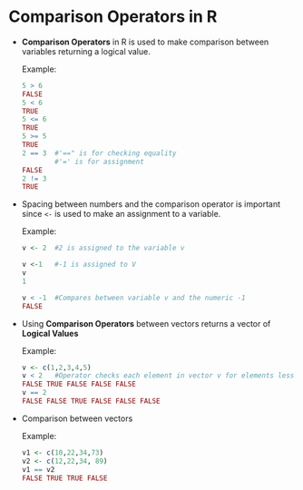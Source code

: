 # Comparison Operators in R
- **Comparison Operators** in R is used to make comparison between variables returning a logical value.

	Example:
	```R
    5 > 6
    FALSE
    5 < 6
    TRUE
    5 <= 6
    TRUE
    5 >= 5
    TRUE
    2 == 3 	#'==" is for checking equality
    	   	#'=' is for assignment
    FALSE
    2 != 3
    TRUE
    ```
- Spacing between numbers and the comparison operator is important since `<-` is used to make an assignment to a variable.

	Example:
    ```R
    v <- 2	#2 is assigned to the variable v
    
    v <-1 	#-1 is assigned to V
    v
    1
    
    v < -1	#Compares between variable v and the numeric -1
    FALSE
    ```
    
- Using **Comparison Operators** between vectors returns a vector of **Logical Values**

	Example:
    ```R
    v <- c(1,2,3,4,5)
    v < 2	#Operator checks each element in vector v for elements less than 2
    FALSE TRUE FALSE FALSE FALSE
    v == 2
    FALSE FALSE TRUE FALSE FALSE FALSE
    ```
    
- Comparison between vectors

	Example:
    ```R
    v1 <- c(10,22,34,73)
    v2 <- c(12,22,34, 89)
    v1 == v2
    FALSE TRUE TRUE FALSE
    ```
